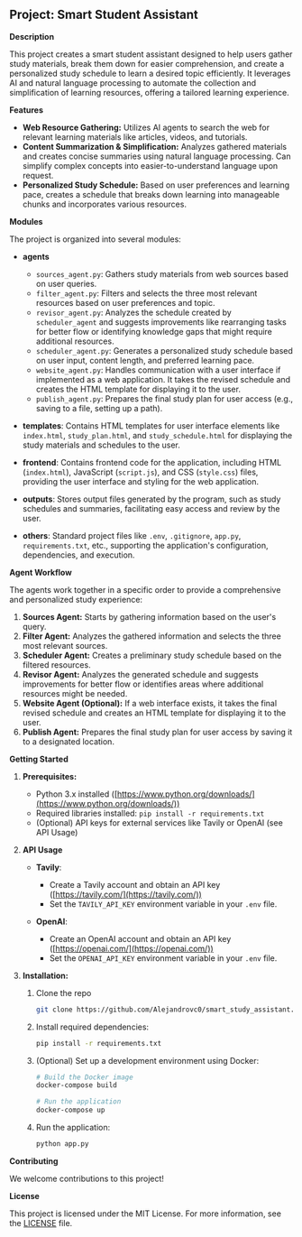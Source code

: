 ## Project: Smart Student Assistant

**Description**

This project creates a smart student assistant designed to help users gather study materials, break them down for easier comprehension, and create a personalized study schedule to learn a desired topic efficiently. It leverages AI and natural language processing to automate the collection and simplification of learning resources, offering a tailored learning experience.

**Features**

- **Web Resource Gathering:** Utilizes AI agents to search the web for relevant learning materials like articles, videos, and tutorials.
- **Content Summarization & Simplification:** Analyzes gathered materials and creates concise summaries using natural language processing. Can simplify complex concepts into easier-to-understand language upon request.
- **Personalized Study Schedule:** Based on user preferences and learning pace, creates a schedule that breaks down learning into manageable chunks and incorporates various resources.

**Modules**

The project is organized into several modules:

- **agents**

  - `sources_agent.py`: Gathers study materials from web sources based on user queries.
  - `filter_agent.py`: Filters and selects the three most relevant resources based on user preferences and topic.
  - `revisor_agent.py`: Analyzes the schedule created by `scheduler_agent` and suggests improvements like rearranging tasks for better flow or identifying knowledge gaps that might require additional resources.
  - `scheduler_agent.py`: Generates a personalized study schedule based on user input, content length, and preferred learning pace.
  - `website_agent.py`: Handles communication with a user interface if implemented as a web application. It takes the revised schedule and creates the HTML template for displaying it to the user.
  - `publish_agent.py`: Prepares the final study plan for user access (e.g., saving to a file, setting up a path).

- **templates**: Contains HTML templates for user interface elements like `index.html`, `study_plan.html`, and `study_schedule.html` for displaying the study materials and schedules to the user.

- **frontend**: Contains frontend code for the application, including HTML (`index.html`), JavaScript (`script.js`), and CSS (`style.css`) files, providing the user interface and styling for the web application.

- **outputs**: Stores output files generated by the program, such as study schedules and summaries, facilitating easy access and review by the user.

- **others**: Standard project files like `.env`, `.gitignore`, `app.py`, `requirements.txt`, etc., supporting the application's configuration, dependencies, and execution.

**Agent Workflow**

The agents work together in a specific order to provide a comprehensive and personalized study experience:

1. **Sources Agent:** Starts by gathering information based on the user's query.
2. **Filter Agent:** Analyzes the gathered information and selects the three most relevant sources.
3. **Scheduler Agent:** Creates a preliminary study schedule based on the filtered resources.
4. **Revisor Agent:** Analyzes the generated schedule and suggests improvements for better flow or identifies areas where additional resources might be needed.
5. **Website Agent (Optional):** If a web interface exists, it takes the final revised schedule and creates an HTML template for displaying it to the user.
6. **Publish Agent:** Prepares the final study plan for user access by saving it to a designated location.

**Getting Started**

1.  **Prerequisites:**

    - Python 3.x installed ([https://www.python.org/downloads/](https://www.python.org/downloads/))
    - Required libraries installed: `pip install -r requirements.txt`
    - (Optional) API keys for external services like Tavily or OpenAI (see API Usage)

2.  **API Usage**

    - **Tavily**:

      - Create a Tavily account and obtain an API key ([https://tavily.com/](https://tavily.com/))
      - Set the `TAVILY_API_KEY` environment variable in your `.env` file.

    - **OpenAI**:
      - Create an OpenAI account and obtain an API key ([https://openai.com/](https://openai.com/))
      - Set the `OPENAI_API_KEY` environment variable in your `.env` file.

3.  **Installation:**

    1. Clone the repo

       ```bash
       git clone https://github.com/Alejandrovc0/smart_study_assistant.git
       ```

    2. Install required dependencies:

       ```bash
       pip install -r requirements.txt
       ```

    3. (Optional) Set up a development environment using Docker:

       ```bash
       # Build the Docker image
       docker-compose build

       # Run the application
       docker-compose up
       ```

    4. Run the application:

       ```bash
       python app.py
       ```

**Contributing**

We welcome contributions to this project!

**License**

This project is licensed under the MIT License. For more information, see the [LICENSE](LICENSE) file.
